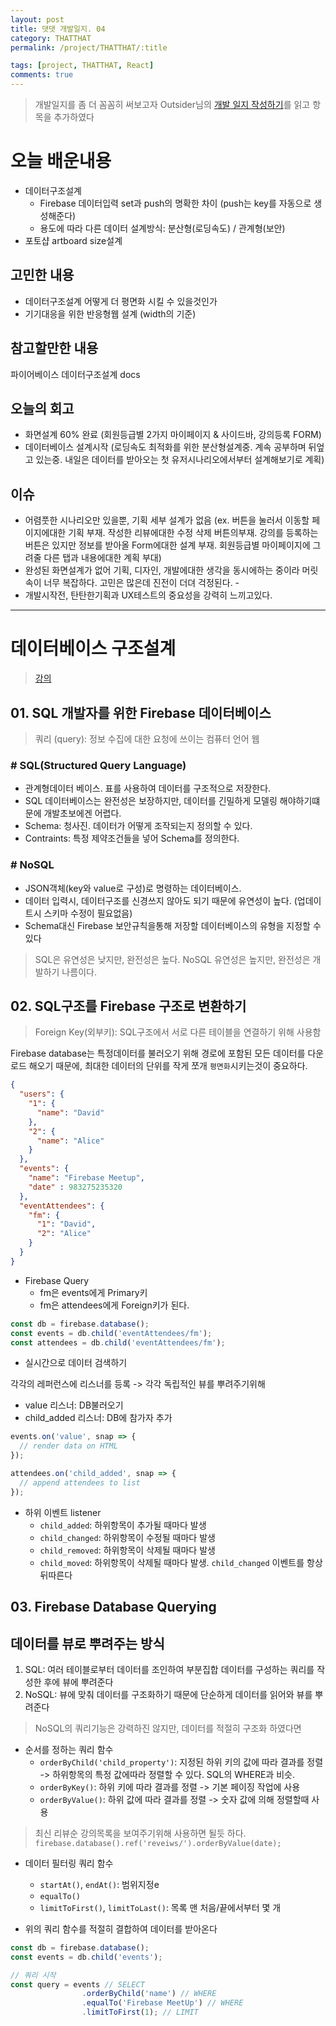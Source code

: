 ```yaml
---
layout: post
title: 댓댓 개발일지. 04
category: THATTHAT
permalink: /project/THATTHAT/:title

tags: [project, THATTHAT, React]
comments: true
---
```

>개발일지를 좀 더 꼼꼼히 써보고자 Outsider님의 [개발 일지 작성하기](https://blog.outsider.ne.kr/1067)를 읽고 항목을 추가하였다


# 오늘 배운내용
* 데이터구조설계
	* Firebase 데이터입력 set과 push의 명확한 차이 (push는 key를 자동으로 생성해준다)
	* 용도에 따라 다른 데이터 설계방식: 분산형(로딩속도) / 관계형(보안)
* 포토샵 artboard size설계

## 고민한 내용
* 데이터구조설계 어떻게 더 평면화 시킬 수 있을것인가
* 기기대응을 위한 반응형웹 설계 (width의 기준)

## 참고할만한 내용
파이어베이스 데이터구조설계 docs

## 오늘의 회고
- 화면설계 60% 완료 (회원등급별 2가지 마이페이지 & 사이드바, 강의등록 FORM)
- 데이터베이스 설계시작 (로딩속도 최적화를 위한 분산형설계중. 계속 공부하며 뒤엎고 있는중. 내일은 데이터를 받아오는 첫 유저시나리오에서부터 설계해보기로 계획)

## 이슈
- 어렴풋한 시나리오만 있을뿐, 기획 세부 설계가 없음 (ex. 버튼을 눌러서 이동할 페이지에대한 기획 부재. 작성한 리뷰에대한 수정 삭제 버튼의부재. 강의를 등록하는 버튼은 있지만 정보를 받아올 Form에대한 설계 부재. 회원등급별 마이페이지에 그려줄 다른 탭과 내용에대한 계획 부대)
- 완성된 화면설계가 없어 기획, 디자인, 개발에대한 생각을 동시에하는 중이라 머릿속이 너무 복잡하다. 고민은 많은데 진전이 더뎌 걱정된다. -
- 개발시작전, 탄탄한기획과 UX테스트의 중요성을 강력히 느끼고있다.

---
# 데이터베이스 구조설계
>[강의](https://www.youtube.com/watch?v=WacqhiI-g_o&list=PLl-K7zZEsYLlP-k-RKFa7RyNPa9_wCH2s)

## 01. SQL 개발자를 위한 Firebase 데이터베이스

>쿼리 (query): 정보 수집에 대한 요청에 쓰이는 컴퓨터 언어 웹

### # SQL(Structured Query Language)
* 관계형데이터 베이스. 표를 사용하여 데이터를 구조적으로 저장한다.
* SQL 데이터베이스는 완전성은 보장하지만, 데이터를 긴밀하게 모델링 해야하기떄문에 개발초보에겐 어렵다.
* Schema: 청사진. 데이터가 어떻게 조작되는지 정의할 수 있다.
* Contraints: 특정 제약조건들을 넣어 Schema를 정의한다.

### # NoSQL
* JSON객체(key와 value로 구성)로 명령하는 데이터베이스.
* 데이터 입력시, 데이터구조를 신경쓰지 않아도 되기 때문에 유연성이 높다. (업데이트시 스키마 수정이 필요없음)
* Schema대신 Firebase 보안규칙을통해 저장할 데이터베이스의 유형을 지정할 수 있다

>SQL은 유연성은 낮지만, 완전성은 높다. NoSQL 유연성은 높지만, 완전성은 개발하기 나름이다.

## 02. SQL구조를 Firebase 구조로 변환하기

>Foreign Key(외부키): SQL구조에서 서로 다른 테이블을 연결하기 위해 사용함

Firebase database는 특정데이터를 불러오기 위해 경로에 포함된 모든 데이터를 다운로드 해오기 때문에, 최대한 데이터의 단위를 작게 쪼개 `평면화`시키는것이 중요하다.

```json
{
  "users": {
    "1": {
      "name": "David"
    },
    "2": {
      "name": "Alice"
    }
  },
  "events": {
    "name": "Firebase Meetup",
    "date" : 983275235320
  },
  "eventAttendees": {
    "fm": {
      "1": "David",
      "2": "Alice"
    }
  }
}
```

* Firebase Query
  * fm은 events에게 Primary키
  * fm은 attendees에게 Foreign키가 된다.

```js
const db = firebase.database();
const events = db.child('eventAttendees/fm');
const attendees = db.child('eventAttendees/fm');
```

* 실시간으로 데이터 검색하기

각각의 레퍼런스에 리스너를 등록 -> 각각 독립적인 뷰를 뿌려주기위해
  * value 리스너: DB불러오기
  * child_added 리스너: DB에 참가자 추가

```js
events.on('value', snap => {
  // render data on HTML
});

attendees.on('child_added', snap => {
  // append attendees to list
});
```

* 하위 이벤트 listener
  * `child_added`: 하위항목이 추가될 때마다 발생
  * `child_changed`: 하위항목이 수정될 때마다 발생
  * `child_removed`: 하위항목이 삭제될 때마다 발생
  * `child_moved`: 하위항목이 삭제될 때마다 발생. `child_changed` 이벤트를 항상 뒤따른다


## 03. Firebase Database Querying

## 데이터를 뷰로 뿌려주는 방식
1. SQL: 여러 테이블로부터 데이터를 조인하여 부분집합 데이터를 구성하는 쿼리를 작성한 후에 뷰에 뿌려준다
2. NoSQL: 뷰에 맞춰 데이터를 구조화하기 때문에 단순하게 데이터를 읽어와 뷰를 뿌려준다

>NoSQL의 쿼리기능은 강력하진 않지만, 데이터를 적절히 구조화 하였다면

* 순서를 정하는 쿼리 함수
  * `orderByChild('child_property')`: 지정된 하위 키의 값에 따라 결과를 정렬 -> 하위항목의 특정 값에따라 정렬할 수 있다. SQL의 WHERE과 비슷.
  * `orderByKey()`:	하위 키에 따라 결과를 정렬 -> 기본 페이징 작업에 사용
  * `orderByValue()`:	하위 값에 따라 결과를 정렬 -> 숫자 값에 의해 정렬할때 사용

>최신 리뷰순 강의목록을 보여주기위해 사용하면 될듯 하다.
`firebase.database().ref('reveiws/').orderByValue(date);`

* 데이터 필터링 쿼리 함수
  * `startAt()`, `endAt()`: 범위지정e
  * `equalTo()`
  * `limitToFirst()`, `limitToLast()`: 목록 맨 처음/끝에서부터 몇 개

* 위의 쿼리 함수를 적절히 결합하여 데이터를 받아온다
```js
const db = firebase.database();
const events = db.child('events');

// 쿼리 시작
const query = events // SELECT
                .orderByChild('name') // WHERE
                .equalTo('Firebase MeetUp') // WHERE
                .limitToFirst(1); // LIMIT
```
